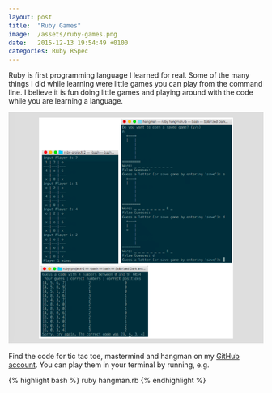 ```yaml
---
layout: post
title:  "Ruby Games"
image:  /assets/ruby-games.png
date:   2015-12-13 19:54:49 +0100
categories: Ruby RSpec
---
```

Ruby is first programming language I learned for real. Some of the many things I did while learning were little games you can play from the command line. I believe it is fun doing little games and playing around with the code while you are learning a language.

![rubygames screenshot](/assets/ruby_games_2015-12-13.png)

Find the code for tic tac toe, mastermind and hangman on my [GitHub account][github]. You can play them in your terminal by running, e.g.

{% highlight bash %}
  ruby hangman.rb
{% endhighlight %}

[github]: https://github.com/lisbethmarianne/ruby-project-2
